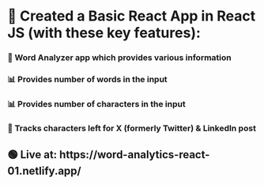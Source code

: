 <h1>🚀 Created a Basic React App in React JS (with these key features):</h1>
<h3>🚥 Word Analyzer app which provides various information </h3>
<h3>📊 Provides number of words in the input</h3>
<h3>📊 Provides number of characters in the input</h3>
<h3>🚦 Tracks characters left for X (formerly Twitter) & LinkedIn post</h3>
<h2>🟢 Live at: https://word-analytics-react-01.netlify.app/ </h2>
